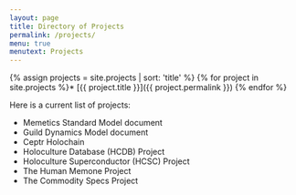 ```yaml
---
layout: page
title: Directory of Projects
permalink: /projects/
menu: true
menutext: Projects
---
```


{% assign projects = site.projects | sort: 'title' %} {% for project in site.projects %}* [{{ project.title }}]({{ project.permalink }}) 
{% endfor %}

Here is a current list of projects:

* Memetics Standard Model document
* Guild Dynamics Model document
* Ceptr Holochain
* Holoculture Database (HCDB) Project
* Holoculture Superconductor (HCSC) Project
* The Human Memone Project
* The Commodity Specs Project
